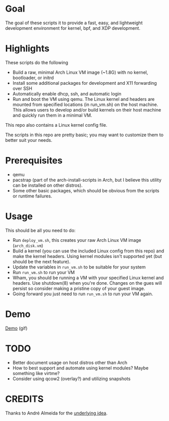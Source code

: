 # Goal

The goal of these scripts it to provide a fast, easy, and lightweight
development environment for kernel, bpf, and XDP development.

# Highlights

These scripts do the following

* Build a raw, minimal Arch Linux VM image (~1.8G) with no kernel, bootloader,
  or initrd
* Install some additional packages for development and X11 forwarding over SSH
* Automatically enable dhcp, ssh, and automatic login
* Run and boot the VM using qemu. The Linux kernel and headers are mounted from
  specified locations (in run_vm.sh) on the host machine. This allows users to
  develop and/or build kernels on their host machine and quickly run them in a
  minimal VM.

This repo also contains a Linux kernel config file.

The scripts in this repo are pretty basic; you may want to customize them to
better suit your needs.

# Prerequisites

* qemu
* pacstrap (part of the arch-install-scripts in Arch, but I believe this
  utility can be installed on other distros).
* Some other basic packages, which should be obvious from the scripts or
  runtime failures.

# Usage

This should be all you need to do:

* Run `deploy_vm.sh`, this creates your raw Arch Linux VM image
  (`arch_disk.vm`)
* Build a kernel (you can use the included Linux config from this repo) and
  make the kernel headers. Using kernel modules isn't supported yet (but should
  be the next feature).
* Update the variables in `run_vm.sh` to be suitable for your system
* Run `run_vm.sh` to run your VM
* Wham, you should be running a VM with your specified Linux kernel and
  headers. Use shutdown(8) when you're done. Changes on the gues will persist
  so consider making a pristine copy of your guest image.
* Going forward you just need to run `run_vm.sh` to run your VM again.

# Demo

[Demo](http://bean.freeshell.org/files/demo.gif) (gif)

# TODO

* Better document usage on host distros other than Arch
* How to best support and automate using kernel modules? Maybe something like
  virtme?
* Consider using qcow2 (overlay?) and utilizing snapshots

# CREDITS

Thanks to André Almeida for the [underlying idea](https://www.youtube.com/watch?v=HVPTpGLTJVw).
